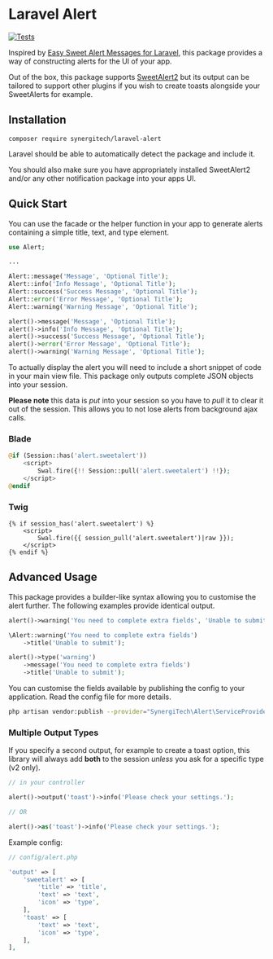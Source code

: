 # Laravel Alert

[![Tests](https://github.com/SynergiTech/laravel-alert/actions/workflows/test.yml/badge.svg)](https://github.com/SynergiTech/laravel-alert/actions/workflows/test.yml)

Inspired by [Easy Sweet Alert Messages for Laravel](https://github.com/uxweb/sweet-alert), this package provides a way of constructing alerts for the UI of your app.

Out of the box, this package supports [SweetAlert2](https://sweetalert2.github.io/) but its output can be tailored to support other plugins if you wish to create toasts alongside your SweetAlerts for example.

## Installation

```
composer require synergitech/laravel-alert
```

Laravel should be able to automatically detect the package and include it.

You should also make sure you have appropriately installed SweetAlert2 and/or any other notification package into your apps UI.

## Quick Start

You can use the facade or the helper function in your app to generate alerts containing a simple title, text, and type element.

```php
use Alert;

...

Alert::message('Message', 'Optional Title');
Alert::info('Info Message', 'Optional Title');
Alert::success('Success Message', 'Optional Title');
Alert::error('Error Message', 'Optional Title');
Alert::warning('Warning Message', 'Optional Title');
```

```php
alert()->message('Message', 'Optional Title');
alert()->info('Info Message', 'Optional Title');
alert()->success('Success Message', 'Optional Title');
alert()->error('Error Message', 'Optional Title');
alert()->warning('Warning Message', 'Optional Title');
```

To actually display the alert you will need to include a short snippet of code in your main view file. This package only outputs complete JSON objects into your session.

**Please note** this data is _put_ into your session so you have to _pull_ it to clear it out of the session. This allows you to not lose alerts from background ajax calls.

### Blade
```php
@if (Session::has('alert.sweetalert'))
    <script>
        Swal.fire({!! Session::pull('alert.sweetalert') !!});
    </script>
@endif
```

### Twig
```twig
{% if session_has('alert.sweetalert') %}
    <script>
        Swal.fire({{ session_pull('alert.sweetalert')|raw }});
    </script>
{% endif %}
```

## Advanced Usage

This package provides a builder-like syntax allowing you to customise the alert further. The following examples provide identical output.

```php
alert()->warning('You need to complete extra fields', 'Unable to submit');

\Alert::warning('You need to complete extra fields')
    ->title('Unable to submit');

alert()->type('warning')
    ->message('You need to complete extra fields')
    ->title('Unable to submit');
```

You can customise the fields available by publishing the config to your application. Read the config file for more details.

```sh
php artisan vendor:publish --provider="SynergiTech\Alert\ServiceProvider"
```

### Multiple Output Types

If you specify a second output, for example to create a toast option, this library will always add **both** to the session _unless_ you ask for a specific type (v2 only).

```php
// in your controller

alert()->output('toast')->info('Please check your settings.');

// OR

alert()->as('toast')->info('Please check your settings.');
```

Example config:

```php
// config/alert.php

'output' => [
    'sweetalert' => [
        'title' => 'title',
        'text' => 'text',
        'icon' => 'type',
    ],
    'toast' => [
        'text' => 'text',
        'icon' => 'type',
    ],
],
```
